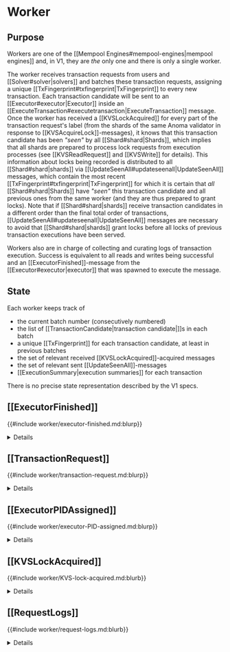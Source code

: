 # Worker

## Purpose

Workers are one of the [[Mempool Engines#mempool-engines|mempool engines]]
and, in V1, they are _the_ only one and there is only a single worker.
<!--[^4]-->
The worker receives transaction requests from users and
[[Solver#solver|solvers]] and batches these transaction requests,
assigning a unique [[TxFingerprint#txfingerprint|TxFingerprint]]
to every new transaction.
Each transaction candidate will be sent to an [[Executor#executor|Executor]]
inside an [[ExecuteTransaction#executetransaction|ExecuteTransaction]] message.
Once the worker has received a
[[KVSLockAcquired]] for every part of the transaction request's label
(from the shards of the same Anoma validator
in response to [[KVSAcquireLock]]-messages),
it knows that this transaction candidate has been
_"seen"_ by all [[Shard#shard|Shards]],
which implies that all shards are prepared to process
lock requests from execution processes
(see [[KVSReadRequest]] and [[KVSWrite]] for details).
This information about locks being recorded is
distributed to all [[Shard#shard|shards]]
via [[UpdateSeenAll#updateseenall|UpdateSeenAll]] messages,
which contain the most recent [[TxFingerprint#txfingerprint|TxFingerprint]]
for which it is certain that
_all_ [[Shard#shard|Shards]] have _"seen"_
this transaction candidate and all previous ones from the same worker
(and they are thus prepared to grant locks).
Note that if [[Shard#shard|shards]] receive
transaction candidates in a different order than
the final total order of transactions,
[[UpdateSeenAll#updateseenall|UpdateSeenAll]] messages are necessary
to avoid that [[Shard#shard|shards]] grant locks before
all locks of previous transaction executions have been served.

Workers also are in charge of collecting and curating
logs of transaction execution.
Success is equivalent to all reads and writes being successful
and an [[ExecutorFinished]]-message from the
[[Executor#executor|executor]] that was spawned to execute the message.
<!--[^6]-->
<!--ᚦ from v2 onward, we signed summaries -->

<!--ᚦ additionally, workers might send
batched sets of read write lables to shards---which might be _empty_!
- similarly/alternatively (?), updateseenall might also be only sent
  once per batch (to avoid the number of messages passed)
- KVSAcquireLock could be send by worker instead of execution
  at least in principle
-->

## State

Each worker keeps track of
- the current batch number (consecutively numbered)
- the list of [[TransactionCandidate|transaction candidate|]]s in each batch
- a unique [[TxFingerprint]] for each transaction candidate,
  at least in previous batches
- the set of relevant received [[KVSLockAcquired]]-acquired messages
- the set of relevant sent [[UpdateSeenAll]]-messages
- [[ExecutionSummary|execution summaries]] for each transaction

There is no precise state representation described by the V1 specs.

<!-- TODO: the following almost certainly are not the template we want -->

## [[ExecutorFinished]]

{{#include worker/executor-finished.md:blurp}}

<details>
  <summary>Details</summary>
{{#include worker/executor-finished.md:details}}
</details>


## [[TransactionRequest]]

{{#include worker/transaction-request.md:blurp}}

<details>
  <summary>Details</summary>
{{#include worker/transaction-request.md:details}}
</details>


## [[ExecutorPIDAssigned]]

{{#include worker/executor-PID-assigned.md:blurp}}

<details>
  <summary>Details</summary>
{{#include worker/executor-PID-assigned.md:details}}
</details>



## [[KVSLockAcquired]]



{{#include worker/KVS-lock-acquired.md:blurb}}

<details>
  <summary>Details</summary>
{{#include worker/KVS-lock-acquired.md:details}}
</details>


## [[RequestLogs]]


{{#include worker/request-logs.md:blurb}}

<details>
  <summary>Details</summary>
{{#include worker/request-logs.md:details}}
</details>


<!--
## [`NewTransaction`](worker/new-transaction.md)
from Worker may trigger:
- `WorkerHashAvailable` → Primary  
  {{#include ./primary/worker-hash-available.md:blurb}}
-->

<!--
## [`WorkerHashFingerprint`](worker/worker-hash-fingerprint.md)
from Worker may trigger:
- `WorkerHashAvailable` → Primary  
  {{#include ./primary/worker-hash-available.md:blurb}}
-->


<!-- TODO: we need to find better places for these footnotes

[^1]: It might be too expensive to check from genesis;
    transaction requests could have a parameter for
    how long the duplicate check is active.

[^2]: This condidtion can be added to avoid
    too many waiting/idling executor processes.
    (This comes at the price of a sliver of
    additional latencey for the first transactions in a batch.)
    Note that this cannot lead to deadlocks
    as the lock acquisition messages
    (KVSAcquireLock,KVSLockAcquired,UpdateSeenAll)
    are completely independent of spawning transactions.
    In more detail,
    if we were missing a KVSAcquireLock message for a transaction,
    the executor could not start operating (even if it is spawned).

[^3]: This can be done by use of a executor process supervisor
    in the implementation.

[^4]: In all future versions of Anoma,
    workers will be organized around primaries;
    however, in V1, we can omit primaries as they do not serve any purpose.
    In V1, there is only a single worker,
    which can be though of as featuring also as its primary.


[^5]: In future versions,
    IO is output of results from the responsible workers
    (and their fellow/mirror workers) to some fixed address.
    Inputs may allow for non-trivial validator inputs,
    according to a orthogonal protocol (an may fail deterministically).

[^6]: In V1,
    we report all the data about a single transaction back to the submitter
    as part of execution.
-->
